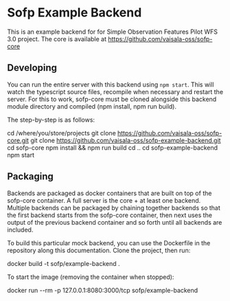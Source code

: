 # Sofp Example Backend

This is an example backend for for Simple Observation Features Pilot WFS 3.0 project. The core is available at https://github.com/vaisala-oss/sofp-core

## Developing

You can run the entire server with this backend using ```npm start```. This will watch the typescript source files, recompile when necessary and restart the server. For this to work, sofp-core must be cloned alongside this backend module directory and compiled (npm install, npm run build).

The step-by-step is as follows:

  cd /where/you/store/projects
  git clone https://github.com/vaisala-oss/sofp-core.git
  git clone https://github.com/vaisala-oss/sofp-example-backend.git
  cd sofp-core
  npm install && npm run build
  cd ..
  cd sofp-example-backend
  npm start

## Packaging

Backends are packaged as docker containers that are built on top of the sofp-core container. A full server is the core + at least one backend. Multiple backends can be packaged by chaining together backends so that the first backend starts from the sofp-core container, then next uses the output of the previous backend container and so forth until all backends are included.

To build this particular mock backend, you can use the Dockerfile in the repository along this documentation. Clone the project, then run:

  docker build -t sofp/example-backend .

To start the image (removing the container when stopped):

  docker run --rm -p 127.0.0.1:8080:3000/tcp sofp/example-backend
